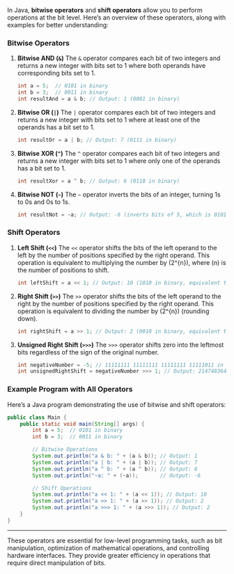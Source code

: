 In Java, **bitwise operators** and **shift operators** allow you to perform operations at the bit level. Here’s an overview of these operators, along with examples for better understanding:

### Bitwise Operators

1. **Bitwise AND (`&`)**
   The `&` operator compares each bit of two integers and returns a new integer with bits set to 1 where both operands have corresponding bits set to 1.

   ```java
   int a = 5;  // 0101 in binary
   int b = 3;  // 0011 in binary
   int resultAnd = a & b; // Output: 1 (0001 in binary)
   ```

2. **Bitwise OR (`|`)**
   The `|` operator compares each bit of two integers and returns a new integer with bits set to 1 where at least one of the operands has a bit set to 1.

   ```java
   int resultOr = a | b; // Output: 7 (0111 in binary)
   ```

3. **Bitwise XOR (`^`)**
   The `^` operator compares each bit of two integers and returns a new integer with bits set to 1 where only one of the operands has a bit set to 1.

   ```java
   int resultXor = a ^ b; // Output: 6 (0110 in binary)
   ```

4. **Bitwise NOT (`~`)**
   The `~` operator inverts the bits of an integer, turning 1s to 0s and 0s to 1s.

   ```java
   int resultNot = ~a; // Output: -6 (inverts bits of 5, which is 0101 in binary)
   ```

### Shift Operators

1. **Left Shift (`<<`)**
   The `<<` operator shifts the bits of the left operand to the left by the number of positions specified by the right operand. This operation is equivalent to multiplying the number by \(2^{n}\), where \(n\) is the number of positions to shift.

   ```java
   int leftShift = a << 1; // Output: 10 (1010 in binary, equivalent to 5 * 2)
   ```

2. **Right Shift (`>>`)**
   The `>>` operator shifts the bits of the left operand to the right by the number of positions specified by the right operand. This operation is equivalent to dividing the number by \(2^{n}\) (rounding down).

   ```java
   int rightShift = a >> 1; // Output: 2 (0010 in binary, equivalent to 5 / 2)
   ```

3. **Unsigned Right Shift (`>>>`)**
   The `>>>` operator shifts zero into the leftmost bits regardless of the sign of the original number.

   ```java
   int negativeNumber = -5; // 11111111 11111111 11111111 11111011 in binary
   int unsignedRightShift = negativeNumber >>> 1; // Output: 2147483645
   ```

### Example Program with All Operators

Here’s a Java program demonstrating the use of bitwise and shift operators:

```java
public class Main {
    public static void main(String[] args) {
        int a = 5;  // 0101 in binary
        int b = 3;  // 0011 in binary

        // Bitwise Operations
        System.out.println("a & b: " + (a & b)); // Output: 1
        System.out.println("a | b: " + (a | b)); // Output: 7
        System.out.println("a ^ b: " + (a ^ b)); // Output: 6
        System.out.println("~a: " + (~a));       // Output: -6

        // Shift Operations
        System.out.println("a << 1: " + (a << 1)); // Output: 10
        System.out.println("a >> 1: " + (a >> 1)); // Output: 2
        System.out.println("a >>> 1: " + (a >>> 1)); // Output: 2
    }
}
```

---

These operators are essential for low-level programming tasks, such as bit manipulation, optimization of mathematical operations, and controlling hardware interfaces. They provide greater efficiency in operations that require direct manipulation of bits.